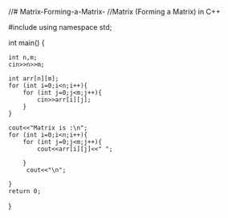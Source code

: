//# Matrix-Forming-a-Matrix-
//Matrix (Forming a Matrix) in C++

#include <iostream>
using namespace std;

int main() {
	
	int n,m;
	cin>>n>>m;
	
	int arr[n][m];
	for (int i=0;i<n;i++){
	    for (int j=0;j<m;j++){
	        cin>>arr[i][j];
	    }
	}
	
	cout<<"Matrix is :\n";
	for (int i=0;i<n;i++){
	    for (int j=0;j<m;j++){
	        cout<<arr[i][j]<<" ";
	  
	    }
	     cout<<"\n";
	    
	}	
	return 0;
}
